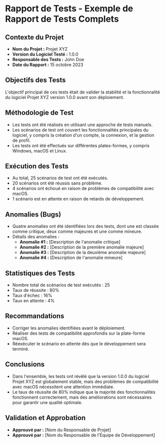 # Rapport de Tests - Exemple de Rapport de Tests Complets

## Contexte du Projet

- **Nom du Projet :** Projet XYZ
- **Version du Logiciel Testé :** 1.0.0
- **Responsable des Tests :** John Doe
- **Date du Rapport :** 15 octobre 2023

## Objectifs des Tests

L'objectif principal de ces tests était de valider la stabilité et la fonctionnalité du logiciel Projet XYZ version 1.0.0 avant son déploiement.

## Méthodologie de Test

- Les tests ont été réalisés en utilisant une approche de tests manuels.
- Les scénarios de test ont couvert les fonctionnalités principales du logiciel, y compris la création d'un compte, la connexion, et la gestion de profil.
- Les tests ont été effectués sur différentes plates-formes, y compris Windows, macOS et Linux.

## Exécution des Tests

- Au total, 25 scénarios de test ont été exécutés.
- 20 scénarios ont été réussis sans problème.
- 4 scénarios ont échoué en raison de problèmes de compatibilité avec macOS.
- 1 scénario est en attente en raison de retards de développement.

## Anomalies (Bugs)

- Quatre anomalies ont été identifiées lors des tests, dont une est classée comme critique, deux comme majeures et une comme mineure.
- Détails des anomalies :
  - **Anomalie #1 :** [Description de l'anomalie critique]
  - **Anomalie #2 :** [Description de la première anomalie majeure]
  - **Anomalie #3 :** [Description de la deuxième anomalie majeure]
  - **Anomalie #4 :** [Description de l'anomalie mineure]

## Statistiques des Tests

- Nombre total de scénarios de test exécutés : 25
- Taux de réussite : 80%
- Taux d'échec : 16%
- Taux en attente : 4%

## Recommandations

- Corriger les anomalies identifiées avant le déploiement.
- Réaliser des tests de compatibilité approfondis sur la plate-forme macOS.
- Réexécuter le scénario en attente dès que le développement sera terminé.

## Conclusions

- Dans l'ensemble, les tests ont révélé que la version 1.0.0 du logiciel Projet XYZ est globalement stable, mais des problèmes de compatibilité avec macOS nécessitent une attention immédiate.
- Le taux de réussite de 80% indique que la majorité des fonctionnalités fonctionnent correctement, mais des améliorations sont nécessaires pour garantir une qualité optimale.

## Validation et Approbation

- **Approuvé par :** [Nom du Responsable de Projet]
- **Approuvé par :** [Nom du Responsable de l'Équipe de Développement]
